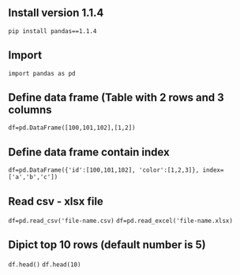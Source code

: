 ## Install version 1.1.4
`pip install pandas==1.1.4`

## Import
`import pandas as pd`

## Define data frame (Table with 2 rows and 3 columns
`df=pd.DataFrame([100,101,102],[1,2])`

## Define data frame contain index
`df=pd.DataFrame({'id':[100,101,102], 'color':[1,2,3]}, index=['a','b','c'])`

## Read csv - xlsx file
`df=pd.read_csv('file-name.csv)`
`df=pd.read_excel('file-name.xlsx)`

## Dipict top 10 rows (default number is 5)
`df.head()`
`df.head(10)`

## 
